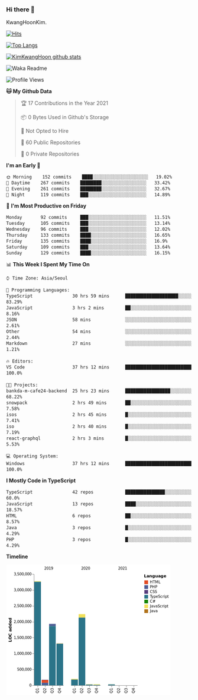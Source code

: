 ### Hi there 👋

KwangHoonKim.

[![Hits](https://hits.seeyoufarm.com/api/count/incr/badge.svg?url=https%3A%2F%2Fgithub.com%2Frhkdgns95)](https://hits.seeyoufarm.com)  

[![Top Langs](https://github-readme-stats.vercel.app/api/top-langs/?username=rhkdgns95&layout=compact)](https://github.com/anuraghazra/github-readme-stats)   

[![KimKwangHoon github stats](https://github-readme-stats.vercel.app/api?username=rhkdgns95&show_icons=true)](https://github.com/anuraghazra/github-readme-stats)  


<!--
**rhkdgns95/rhkdgns95** is a ✨ _special_ ✨ repository because its `README.md` (this file) appears on your GitHub profile.

Here are some ideas to get you started:

- 🔭 I’m currently working on ...
- 🌱 I’m currently learning ...
- 👯 I’m looking to collaborate on ...
- 🤔 I’m looking for help with ...
- 💬 Ask me about ...
- 📫 How to reach me: ...
- 😄 Pronouns: ...
- ⚡ Fun fact: ...
-->



![Waka Readme](https://github.com/rhkdgns95/rhkdgns95/workflows/Waka%20Readme/badge.svg)
<!--START_SECTION:waka-->
![Profile Views](http://img.shields.io/badge/Profile%20Views-0-blue)

**🐱 My Github Data** 

> 🏆 17 Contributions in the Year 2021
 > 
> 📦 0 Bytes Used in Github's Storage 
 > 
> 🚫 Not Opted to Hire
 > 
> 📜 60 Public Repositories 
 > 
> 🔑 0 Private Repositories  
 > 
**I'm an Early 🐤** 

```text
🌞 Morning    152 commits    ████░░░░░░░░░░░░░░░░░░░░░   19.02% 
🌆 Daytime    267 commits    ████████░░░░░░░░░░░░░░░░░   33.42% 
🌃 Evening    261 commits    ████████░░░░░░░░░░░░░░░░░   32.67% 
🌙 Night      119 commits    ███░░░░░░░░░░░░░░░░░░░░░░   14.89%

```
📅 **I'm Most Productive on Friday** 

```text
Monday       92 commits     ███░░░░░░░░░░░░░░░░░░░░░░   11.51% 
Tuesday      105 commits    ███░░░░░░░░░░░░░░░░░░░░░░   13.14% 
Wednesday    96 commits     ███░░░░░░░░░░░░░░░░░░░░░░   12.02% 
Thursday     133 commits    ████░░░░░░░░░░░░░░░░░░░░░   16.65% 
Friday       135 commits    ████░░░░░░░░░░░░░░░░░░░░░   16.9% 
Saturday     109 commits    ███░░░░░░░░░░░░░░░░░░░░░░   13.64% 
Sunday       129 commits    ████░░░░░░░░░░░░░░░░░░░░░   16.15%

```


📊 **This Week I Spent My Time On** 

```text
⌚︎ Time Zone: Asia/Seoul

💬 Programming Languages: 
TypeScript               30 hrs 59 mins      ████████████████████░░░░░   83.29% 
JavaScript               3 hrs 2 mins        ██░░░░░░░░░░░░░░░░░░░░░░░   8.16% 
JSON                     58 mins             ░░░░░░░░░░░░░░░░░░░░░░░░░   2.61% 
Other                    54 mins             ░░░░░░░░░░░░░░░░░░░░░░░░░   2.44% 
Markdown                 27 mins             ░░░░░░░░░░░░░░░░░░░░░░░░░   1.21%

🔥 Editors: 
VS Code                  37 hrs 12 mins      █████████████████████████   100.0%

🐱‍💻 Projects: 
bankda-m-cafe24-backend  25 hrs 23 mins      █████████████████░░░░░░░░   68.22% 
snowpack                 2 hrs 49 mins       ██░░░░░░░░░░░░░░░░░░░░░░░   7.58% 
isos                     2 hrs 45 mins       █░░░░░░░░░░░░░░░░░░░░░░░░   7.41% 
iso                      2 hrs 40 mins       █░░░░░░░░░░░░░░░░░░░░░░░░   7.19% 
react-graphql            2 hrs 3 mins        █░░░░░░░░░░░░░░░░░░░░░░░░   5.53%

💻 Operating System: 
Windows                  37 hrs 12 mins      █████████████████████████   100.0%

```

**I Mostly Code in TypeScript** 

```text
TypeScript               42 repos            ███████████████░░░░░░░░░░   60.0% 
JavaScript               13 repos            ████░░░░░░░░░░░░░░░░░░░░░   18.57% 
HTML                     6 repos             ██░░░░░░░░░░░░░░░░░░░░░░░   8.57% 
Java                     3 repos             █░░░░░░░░░░░░░░░░░░░░░░░░   4.29% 
PHP                      3 repos             █░░░░░░░░░░░░░░░░░░░░░░░░   4.29%

```


**Timeline**

![Chart not found](https://raw.githubusercontent.com/rhkdgns95/rhkdgns95/master/charts/bar_graph.png) 


<!--END_SECTION:waka-->
